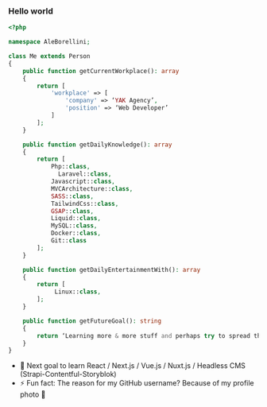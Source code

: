 ### Hello world

```php
<?php

namespace AleBorellini;

class Me extends Person
{
    public function getCurrentWorkplace(): array
    {
        return [
            'workplace' => [
                'company' => ‘YAK Agency’,
                'position' => ‘Web Developer’         
            ]
        ];
    }

    public function getDailyKnowledge(): array
    {
        return [
            Php::class,
	          Laravel::class,
            Javascript::class,
            MVCArchitecture::class,
            SASS::class,
            TailwindCss::class,
            GSAP::class,
            Liquid::class,
            MySQL::class,
            Docker::class,
            Git::class
        ];
    }

    public function getDailyEntertainmentWith(): array
    {
        return [
             Linux::class,
        ];
    }

    public function getFutureGoal(): string
    {
        return ‘Learning more & more stuff and perhaps try to spread the knowledge’;
    }
}
```

- 🌱 Next goal to learn React / Next.js / Vue.js / Nuxt.js / Headless CMS (Strapi-Contentful-Storyblok)
- ⚡ Fun fact: The reason for my GitHub username? Because of my profile photo 🌭
